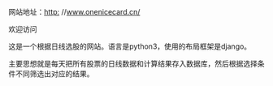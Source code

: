 网站地址：[http:](http://www.onenicecard.cn/) //www.onenicecard.cn/

欢迎访问

这是一个根据日线选股的网站。语言是python3，使用的布局框架是django。

主要思想就是每天把所有股票的日线数据和计算结果存入数据库，然后根据选择条件不同筛选出对应的结果。